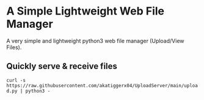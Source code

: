 # A Simple Lightweight Web File Manager
 
A very simple and lightweight python3 web file manager (Upload/View Files).

## Quickly serve & receive files

`curl -s https://raw.githubusercontent.com/akatiggerx04/UploadServer/main/upload.py | python3 -`